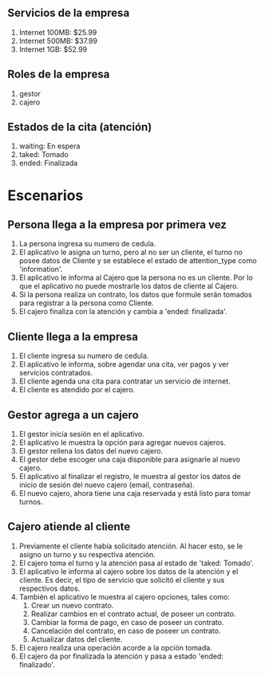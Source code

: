 ## Servicios de la empresa
1. Internet 100MB: $25.99
2. Internet 500MB: $37.99
3. Internet 1GB: $52.99
## Roles de la empresa
1. gestor
2. cajero
## Estados de la cita (atención)

1. waiting: En espera
2. taked: Tomado
3. ended: Finalizada
# Escenarios

## Persona llega a la empresa por primera vez

1. La persona ingresa su numero de cedula.
2. El aplicativo le asigna un turno, pero al no ser un cliente, el turno no posee datos de Cliente y se establece el estado de attention_type como 'information'.
4. El aplicativo le informa al Cajero que la persona no es un cliente. Por lo que el aplicativo no puede mostrarle los datos de cliente al Cajero.
5. Si la persona realiza un contrato, los datos que formule serán tomados para registrar a la persona como Cliente. 
6. El cajero finaliza con la atención y cambia a 'ended: finalizada'.

## Cliente llega a la empresa

1. El cliente ingresa su numero de cedula.
2. El aplicativo le informa, sobre agendar una cita, ver pagos y ver servicios contratados.
3. El cliente agenda una cita para contratar un servicio de internet.
4. El cliente es atendido por el cajero.

## Gestor agrega a un cajero
1. El gestor inicia sesión en el aplicativo.
2. El aplicativo le muestra la opción para agregar nuevos cajeros.
3. El gestor rellena los datos del nuevo cajero.
4. El gestor debe escoger una caja disponible para asignarle al nuevo cajero.
5. El aplicativo al finalizar el registro, le muestra al gestor los datos de inicio de sesión del nuevo cajero (email, contraseña).
6. El nuevo cajero, ahora tiene una caja reservada y está listo para tomar turnos.

## Cajero atiende al cliente
1. Previamente el cliente había solicitado atención. Al hacer esto, se le asigno un turno y su respectiva atención.
2. El cajero toma el turno y la atención pasa al estado de 'taked: Tomado'.
3. El aplicativo le informa al cajero sobre los datos de la atención y el cliente. Es decir, el tipo de servicio que solicitó el cliente y sus respectivos datos.
4. También el aplicativo le muestra al cajero opciones, tales como:
	1. Crear un nuevo contrato.
	2. Realizar cambios en el contrato actual, de poseer un contrato.
	3. Cambiar la forma de pago, en caso de poseer un contrato.
	4. Cancelación del contrato, en caso de poseer un contrato.
	5. Actualizar datos del cliente.
5. El cajero realiza una operación acorde a la opción tomada.
6. El cajero da por finalizada la atención y pasa a estado 'ended: finalizado'.